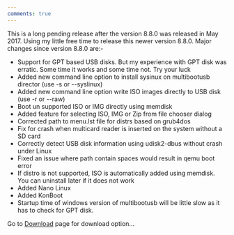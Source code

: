 ```yaml
---
comments: true
---
```


This is a long pending release after the version 8.8.0 was released in May 2017. Using my little free time to release this newer version 8.8.0. Major changes since version 8.8.0 are:-

* Support for GPT based USB disks. But my experience with GPT disk was erratic. Some time it works and some time not. Try your luck
* Added new command line option to install sysinux on multibootusb director (use -s or --syslinux)
* Added new command line option write ISO images directly to USB disk (use -r or --raw)
* Boot un supported ISO or IMG directly using memdisk
* Added feature for selecting ISO, IMG or Zip from file chooser dialog
* Corrected path to menu.lst file for distrs based on grub4dos
* Fix for crash when multicard reader is inserted on the system without a SD card
* Correctly detect USB disk information using udisk2-dbus without crash under Linux
* Fixed an issue where path contain spaces would result in qemu boot error
* If distro is not supported, ISO is automatically added using memdisk. You can uninstall later if it does not work
* Added Nano Linux
* Added KonBoot
* Startup time of windows version of multibootusb will be little slow as it has to check for GPT disk.

Go to [Download](http://multibootusb.org/page_download) page for download option...

